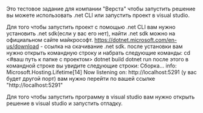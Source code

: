 Это тестовое задание для компании "Верста"
чтобы запустить решение вы можете использовать .net CLI или запустить проект в visual studio.


Для того чтобы запустить проект с помощью .net CLI вам нужно установить .net sdk(если у вас его нет), найти .net sdk можно на официальном сайте майкрософт. 
https://dotnet.microsoft.com/en-us/download - ссылка на скачивание .net sdk.
после установки вам нужно открыть командную строку и набрать следующие команды:
cd <#ваш путь к папке с проектом>
dotnet build
dotnet run
после этого в командной строке вы увидите следующие строки: 
Сборка…
info: Microsoft.Hosting.Lifetime[14]
Now listening on: http://localhost:5291 (у вас будет другой порт)
вам нужно перейти по вашей ссылке "http://localhost:5291"

Для того чтобы запустить программу в visual studio вам нужно открыть решение в visual studio и запустить отладку.
